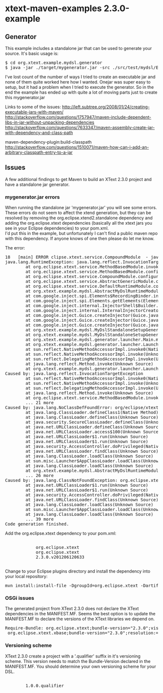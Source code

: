 xtext-maven-examples 2.3.0-example
==================================

## Generator

This example includes a standalone jar that can be used to generate your source.  It's basic usage is:
<pre>
$ cd org.xtext.example.mydsl.generator
$ java -jar ./target/mygenerator.jar -src ./src/test/mydsl/Example.mydsl -targetdir ./target
</pre>

I've lost count of the number of ways I tried to create an executable jar and none of them quite worked here how
I wanted.  Onejar was super easy to setup, but it had a problem when I tried to execute the generator.  So in the
end the example has ended up with quite a lot of moving parts just to create this mygenerator.jar
			
Links to some of the issues:
http://left.subtree.org/2008/01/24/creating-executable-jars-with-maven/ 
http://stackoverflow.com/questions/1757947/maven-include-dependent-libs-in-jar-without-unpacking-dependencies
http://stackoverflow.com/questions/7633347/maven-assembly-create-jar-with-dependency-and-class-path

maven-dependency-plugin:build-classpath
http://stackoverflow.com/questions/1510071/maven-how-can-i-add-an-arbitrary-classpath-entry-to-a-jar


## Issues

A few additional findings to get Maven to build an XText 2.3.0 project and have a standalone jar generator.


### mygenerator.jar errors

When running the standalone jar 'mygenerator.jar' you will see some errors.  These errors do not seem to affect the 
xtend generation, but they can be resolved by removing the org.eclipse.xtend2.standalone dependency and adding the 
org.eclipse.xtext dependencies (basically all the xtext jars you see in your Eclipse dependencies) to your pom.xml.  
I'd put this in the example, but unfortunately I can't find a public maven repo with this dependency.  If anyone knows
of one then please do let me know.

The error:
<pre>
18   [main] ERROR clipse.xtext.service.CompoundModule  - java.lang.reflect.InvocationTargetException
java.lang.RuntimeException: java.lang.reflect.InvocationTargetException
        at org.eclipse.xtext.service.MethodBasedModule.invokeMethod(MethodBasedModule.java:136)
        at org.eclipse.xtext.service.MethodBasedModule.configure(MethodBasedModule.java:49)
        at org.eclipse.xtext.service.CompoundModule.configure(CompoundModule.java:34)
        at org.eclipse.xtext.service.AbstractGenericModule.configure(AbstractGenericModule.java:32)
        at org.eclipse.xtext.service.DefaultRuntimeModule.configure(DefaultRuntimeModule.java:74)
        at org.xtext.example.mydsl.AbstractMyDslRuntimeModule.configure(AbstractMyDslRuntimeModule.java:25)
        at com.google.inject.spi.Elements$RecordingBinder.install(Elements.java:223)
        at com.google.inject.spi.Elements.getElements(Elements.java:101)
        at com.google.inject.internal.InjectorShell$Builder.build(InjectorShell.java:133)
        at com.google.inject.internal.InternalInjectorCreator.build(InternalInjectorCreator.java:103)
        at com.google.inject.Guice.createInjector(Guice.java:95)
        at com.google.inject.Guice.createInjector(Guice.java:72)
        at com.google.inject.Guice.createInjector(Guice.java:62)
        at org.xtext.example.mydsl.MyDslStandaloneSetupGenerated.createInjector(MyDslStandaloneSetupGenerated.java:26)
        at org.xtext.example.mydsl.MyDslStandaloneSetupGenerated.createInjectorAndDoEMFRegistration(MyDslStandaloneSetupGenerated.java:20)
        at org.xtext.example.mydsl.generator.launcher.Main.main(Main.java:41)
        at org.xtext.example.mydsl.generator.launcher.Launcher.launch(Launcher.java:56)
        at sun.reflect.NativeMethodAccessorImpl.invoke0(Native Method)
        at sun.reflect.NativeMethodAccessorImpl.invoke(Unknown Source)
        at sun.reflect.DelegatingMethodAccessorImpl.invoke(Unknown Source)
        at java.lang.reflect.Method.invoke(Unknown Source)
        at org.xtext.example.mydsl.generator.launcher.Launcher.main(Launcher.java:46)
Caused by: java.lang.reflect.InvocationTargetException
        at sun.reflect.NativeMethodAccessorImpl.invoke0(Native Method)
        at sun.reflect.NativeMethodAccessorImpl.invoke(Unknown Source)
        at sun.reflect.DelegatingMethodAccessorImpl.invoke(Unknown Source)
        at java.lang.reflect.Method.invoke(Unknown Source)
        at org.eclipse.xtext.service.MethodBasedModule.invokeMethod(MethodBasedModule.java:134)
        ... 21 more
Caused by: java.lang.NoClassDefFoundError: org/eclipse/xtext/serializer/sequencer/AbstractDelegatingSemanticSequencer
        at java.lang.ClassLoader.defineClass1(Native Method)
        at java.lang.ClassLoader.defineClass(Unknown Source)
        at java.security.SecureClassLoader.defineClass(Unknown Source)
        at java.net.URLClassLoader.defineClass(Unknown Source)
        at java.net.URLClassLoader.access$100(Unknown Source)
        at java.net.URLClassLoader$1.run(Unknown Source)
        at java.net.URLClassLoader$1.run(Unknown Source)
        at java.security.AccessController.doPrivileged(Native Method)
        at java.net.URLClassLoader.findClass(Unknown Source)
        at java.lang.ClassLoader.loadClass(Unknown Source)
        at sun.misc.Launcher$AppClassLoader.loadClass(Unknown Source)
        at java.lang.ClassLoader.loadClass(Unknown Source)
        at org.xtext.example.mydsl.AbstractMyDslRuntimeModule.bindISemanticSequencer(AbstractMyDslRuntimeModule.java:44)
        ... 26 more
Caused by: java.lang.ClassNotFoundException: org.eclipse.xtext.serializer.sequencer.AbstractDelegatingSemanticSequencer
        at java.net.URLClassLoader$1.run(Unknown Source)
        at java.net.URLClassLoader$1.run(Unknown Source)
        at java.security.AccessController.doPrivileged(Native Method)
        at java.net.URLClassLoader.findClass(Unknown Source)
        at java.lang.ClassLoader.loadClass(Unknown Source)
        at sun.misc.Launcher$AppClassLoader.loadClass(Unknown Source)
        at java.lang.ClassLoader.loadClass(Unknown Source)
        ... 39 more
Code generation finished.
</pre>

Add the org.eclipse.xtext dependency to your pom.xml:
<pre>
        <dependency>
            <groupId>org.eclipse.xtext</groupId>
            <artifactId>org.eclipse.xtext</artifactId>
            <version>2.3.0.v201206120633</version>
        </dependency>
</pre>

Change to your Eclipse plugins directory and install the dependency into your local repository:
<pre>
mvn install:install-file -DgroupId=org.eclipse.xtext -DartifactId=org.eclipse.xtext -Dpackaging=jar -Dversion=2.3.0.v201206120633 -Dfile=org.eclipse.xtext_2.3.0.v201206120633.jar -DgeneratePom=true
</pre>



### OSGi issues

The generated project from XText 2.3.0 does not declare the XText dependencies in the MANIFEST.MF.  Seems the best option is to 
update the MANIFEST.MF to declare the versions of the XText libraries we depend on.

<pre>
Require-Bundle: org.eclipse.xtext;bundle-version="2.3.0";visibility:=reexport,
 org.eclipse.xtext.xbase;bundle-version="2.3.0";resolution:=optional;visibility:=reexport,
</pre>


### Versioning scheme

XText 2.3.0 create a project with a '.qualifier' suffix in it's versioning scheme.  This version needs to match the Bundle-Version
declared in the MANIFEST.MF.  You should determine your own versioning scheme for your DSL.

<pre>
		<!-- You should change this and the MANIFEST.MF to your versioning scheme -->
		<version>1.0.0.qualifier</version>
</pre>

